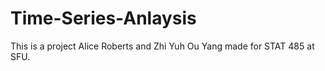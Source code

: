 # Time-Series-Anlaysis

This is a project Alice Roberts and Zhi Yuh Ou Yang made for STAT 485 at SFU.
